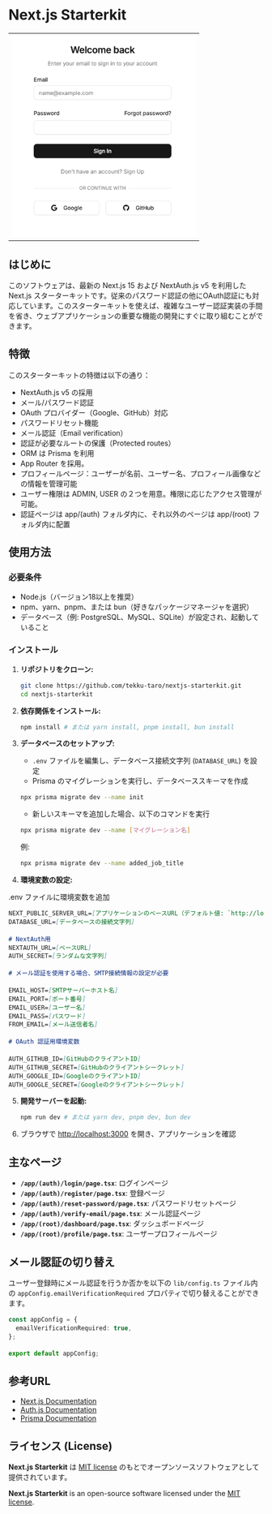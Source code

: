 # Next.js Starterkit

<table><tr><td>
  <img src=".\public\login.png" height="400">
</td></tr></table>


## はじめに

このソフトウェアは、最新の Next.js 15 および NextAuth.js v5 を利用した Next.js スターターキットです。従来のパスワード認証の他にOAuth認証にも対応しています。このスターターキットを使えば、複雑なユーザー認証実装の手間を省き、ウェブアプリケーションの重要な機能の開発にすぐに取り組むことができます。

## 特徴

このスターターキットの特徴は以下の通り：

- NextAuth.js v5 の採用  
- メール/パスワード認証  
- OAuth プロバイダー（Google、GitHub）対応  
- パスワードリセット機能  
- メール認証（Email verification）  
- 認証が必要なルートの保護（Protected routes）
- ORM は Prisma を利用
- App Router を採用。
- プロフィールページ：ユーザーが名前、ユーザー名、プロフィール画像などの情報を管理可能
- ユーザー権限は ADMIN, USER の２つを用意。権限に応じたアクセス管理が可能。
- 認証ページは app/(auth) フォルダ内に、それ以外のページは app/(root) フォルダ内に配置


## 使用方法

 ### 必要条件

*   Node.js（バージョン18以上を推奨）  
*   npm、yarn、pnpm、または bun（好きなパッケージマネージャを選択）  
*   データベース（例: PostgreSQL、MySQL、SQLite）が設定され、起動していること  

### インストール

1.  **リポジトリをクローン:**
    ```bash
    git clone https://github.com/tekku-taro/nextjs-starterkit.git
    cd nextjs-starterkit
    ```

2.  **依存関係をインストール:**
    ```bash
    npm install # または yarn install, pnpm install, bun install
    ```

3.  **データベースのセットアップ:**

    * `.env` ファイルを編集し、データベース接続文字列 (`DATABASE_URL`) を設定  
    * Prisma のマイグレーションを実行し、データベーススキーマを作成  
    ```bash
    npx prisma migrate dev --name init
    ```
    * 新しいスキーマを追加した場合、以下のコマンドを実行  
    ```bash
    npx prisma migrate dev --name [マイグレーション名]
    ```
    例:  
    ```bash
    npx prisma migrate dev --name added_job_title
    ```

4.  **環境変数の設定:**
 
 .env ファイルに環境変数を追加

```md
NEXT_PUBLIC_SERVER_URL=[アプリケーションのベースURL（デフォルト値: `http://localhost:3000`）]
DATABASE_URL=[データベースの接続文字列]

# NextAuth用
NEXTAUTH_URL=[ベースURL]
AUTH_SECRET=[ランダムな文字列]

# メール認証を使用する場合、SMTP接続情報の設定が必要

EMAIL_HOST=[SMTPサーバーホスト名]
EMAIL_PORT=[ポート番号]
EMAIL_USER=[ユーザー名]
EMAIL_PASS=[パスワード]
FROM_EMAIL=[メール送信者名]

# OAuth 認証用環境変数

AUTH_GITHUB_ID=[GitHubのクライアントID]
AUTH_GITHUB_SECRET=[GitHubのクライアントシークレット]
AUTH_GOOGLE_ID=[GoogleのクライアントID]
AUTH_GOOGLE_SECRET=[Googleのクライアントシークレット]
```


5.  **開発サーバーを起動:**
    ```bash
    npm run dev # または yarn dev, pnpm dev, bun dev
    ```

6.  ブラウザで [http://localhost:3000](http://localhost:3000) を開き、アプリケーションを確認


## 主なページ

*   **`/app/(auth)/login/page.tsx`**: ログインページ  
*   **`/app/(auth)/register/page.tsx`**: 登録ページ
*   **`/app/(auth)/reset-password/page.tsx`**: パスワードリセットページ
*   **`/app/(auth)/verify-email/page.tsx`**: メール認証ページ
*   **`/app/(root)/dashboard/page.tsx`**: ダッシュボードページ
*   **`/app/(root)/profile/page.tsx`**: ユーザープロフィールページ

## メール認証の切り替え

ユーザー登録時にメール認証を行うか否かを以下の `lib/config.ts` ファイル内の `appConfig.emailVerificationRequired` プロパティで切り替えることができます。

```ts
const appConfig = {
  emailVerificationRequired: true,
};

export default appConfig;
```


## 参考URL

*   [Next.js Documentation](https://nextjs.org/docs)
*   [Auth.js Documentation](https://authjs.dev/)
*   [Prisma Documentation](https://www.prisma.io/docs)


## ライセンス (License)

**Next.js Starterkit** は [MIT license](https://opensource.org/licenses/MIT) のもとでオープンソースソフトウェアとして提供されています。

**Next.js Starterkit** is an open-source software licensed under the [MIT license](https://opensource.org/licenses/MIT).
